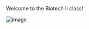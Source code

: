Welcome to the Biotech II class!

![image](https://github.com/user-attachments/assets/86b49866-13f1-4ad5-9daa-40f61cdc5ac4)
